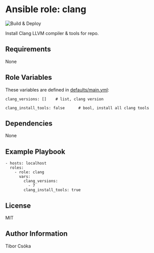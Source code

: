 Ansible role: clang
=========

![Build & Deploy](https://github.com/Provizanta/ansible-role-clang/workflows/molecule/badge.svg?branch=master)

Install Clang LLVM compiler & tools for repo.

Requirements
------------

None

Role Variables
--------------

These variables are defined in [defaults/main.yml](./defaults/main.yml):

    clang_versions: []    # list, clang version

    clang_install_tools: false      # bool, install all clang tools

Dependencies
------------

None

Example Playbook
----------------

    - hosts: localhost
      roles:
        - role: clang
          vars:
            clang_versions:
              - 7
            clang_install_tools: true

License
-------

MIT

Author Information
------------------

Tibor Csóka
